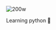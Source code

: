 ![200w](https://user-images.githubusercontent.com/115524315/195711839-004edacb-a2b1-4a63-baae-c41ed31d038f.gif)

Learning python 🐍
